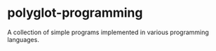 # polyglot-programming
A collection of simple programs implemented in various programming languages.
